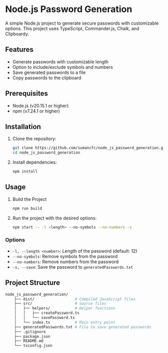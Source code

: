# Node.js Password Generation

A simple Node.js project to generate secure passwords with customizable options. This project uses TypeScript, Commander.js, Chalk, and Clipboardy.

## Features

- Generate passwords with customizable length
- Option to include/exclude symbols and numbers
- Save generated passwords to a file
- Copy passwords to the clipboard

## Prerequisites

- Node.js (v20.15.1 or higher)
- npm (v7.24.1 or higher)

## Installation

1. Clone the repository:

   ```sh
   git clone https://github.com/sumancfc/node_js_password_generation.git
   cd node_js_password_generation
   ```

2. Install dependencies:

   ```sh
   npm install
   ```

## Usage

1. Build the Project 

   ```sh
   npm run build
   ```

2. Run the project with the desired options:

   ```sh
   npm start -- -l <length> --no-symbols --no-numbers -s
   ```

### Options

- `-l, --length <number>`: Length of the password (default: 12)
- `--no-symbols`: Remove symbols from the password
- `--no-numbers`: Remove numbers from the password
- `-s, --save`: Save the password to `generatedPasswords.txt`

## Project Structure

   ```sh
   node_js_password_generation/
       ├── dist/                  # Compiled JavaScript files
       ├── src/                   # Source files
       │   ├── helpers/           # Helper functions
       │   │   ├── createPassword.ts
       │   │   └── savePassword.ts
       │   └── index.ts           # Main entry point
       ├── generatedPasswords.txt # File to save generated passwords
       ├── .gitignore
       ├── package.json
       ├── README.md
       └── tsconfig.json
   ```

